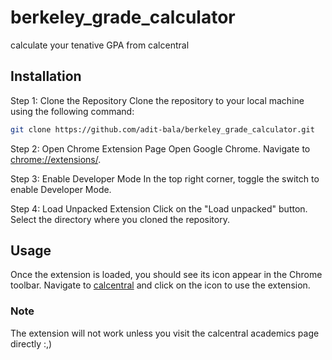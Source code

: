 # berkeley_grade_calculator
 calculate your tenative GPA from calcentral

## Installation
Step 1: Clone the Repository
Clone the repository to your local machine using the following command:
```sh
git clone https://github.com/adit-bala/berkeley_grade_calculator.git
```
Step 2: Open Chrome Extension Page
Open Google Chrome.
Navigate to [chrome://extensions/](chrome://extensions/).

Step 3: Enable Developer Mode
In the top right corner, toggle the switch to enable Developer Mode.

Step 4: Load Unpacked Extension
Click on the "Load unpacked" button.
Select the directory where you cloned the repository.

## Usage
Once the extension is loaded, you should see its icon appear in the Chrome toolbar. Navigate to [calcentral](https://calcentral.berkeley.edu/academics) and click on the icon to use the extension.

### Note
The extension will not work unless you visit the calcentral academics page directly :,)
